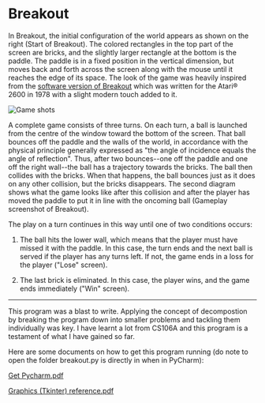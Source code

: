 # Breakout
In Breakout, the initial configuration of the world appears as shown on the right (Start of Breakout). The colored
rectangles in the top part of the screen are bricks, and the slightly larger rectangle at the
bottom is the paddle. The paddle is in a fixed position in the vertical dimension, but moves
back and forth across the screen along with the mouse until it reaches the edge of its space.
The look of the game was heavily inspired from the [software version of Breakout](https://en.wikipedia.org/wiki/Breakout_%28video_game%29#/media/File:Breakout2600.svg) which was written for the Atari® 2600 in 1978 with a slight modern touch added to it.




![Game shots](https://user-images.githubusercontent.com/119602009/211180394-bede9e50-5c08-46da-b1aa-f3c7e8099d15.png)




A complete game consists of three turns. On each turn, a ball is launched from the centre of
the window toward the bottom of the screen. That ball bounces off the paddle and the walls of 
the world, in accordance with the physical principle generally expressed as "the angle of 
incidence equals the angle of reflection". Thus, after two bounces--one off the paddle and one 
off the right wall--the ball has a trajectory towards the bricks. The ball then collides with 
the bricks. When that happens, the ball bounces just as it does on any other collision, but the
bricks disappears. The second diagram shows what the game looks like after this collision and
after the player has moved the paddle to put it in line with the oncoming ball (Gameplay screenshot of Breakout).



The play on a turn continues in this way until one of two conditions occurs:
 
 1. The ball hits the lower wall, which means that the player must have missed it with the
paddle. In this case, the turn ends and the next ball is served if the player has any turns
left. If not, the game ends in a loss for the player ("Lose" screen).
 
 
 2. The last brick is eliminated. In this case, the player wins, and the game ends
immediately ("Win" screen). 


--------------------------------------------------------------------------------------------
This program was a blast to write. Applying the concept of decompostion by breaking the program 
down into smaller problems and tackling them individually was key. I have learnt a lot from 
CS106A and this program is a testament of what I have gained so far. 


Here are some documents on how to get this program running (do note to open the folder breakout.py is directly in when in PyCharm):

[Get Pycharm.pdf](https://github.com/omcodedthis/Breakout/files/10365789/Get.Pycharm.pdf)

[Graphics (Tkinter) reference.pdf](https://github.com/omcodedthis/Breakout/files/10365896/Graphics.Tkinter.reference.pdf)
